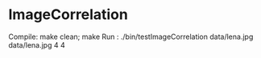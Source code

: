 # ImageCorrelation

Compile: make clean; make
Run    : ./bin/testImageCorrelation data/lena.jpg data/lena.jpg 4 4
